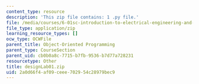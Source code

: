 ```yaml
---
content_type: resource
description: 'This zip file contains: 1 .py file.'
file: /media/courses/6-01sc-introduction-to-electrical-engineering-and-computer-science-i-spring-2011/2a0d66f4af09ceee702954c28979bec9_designLab01.zip
file_type: application/zip
learning_resource_types: []
ocw_type: OCWFile
parent_title: Object-Oriented Programming
parent_type: CourseSection
parent_uid: cb0b0a8c-7715-b7fb-9536-b7d77a728231
resourcetype: Other
title: designLab01.zip
uid: 2a0d66f4-af09-ceee-7029-54c28979bec9
---
```

